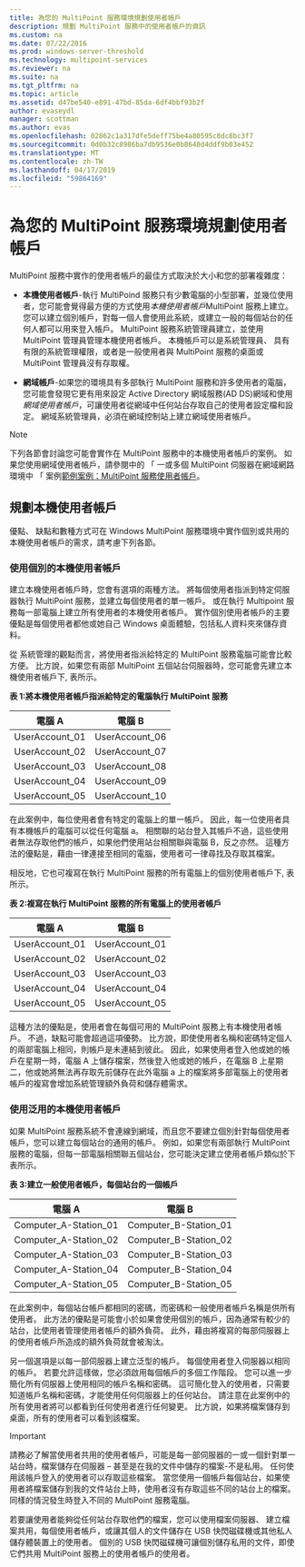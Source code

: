 ```yaml
---
title: 為您的 MultiPoint 服務環境規劃使用者帳戶
description: 規劃 MultiPoint 服務中的使用者帳戶的資訊
ms.custom: na
ms.date: 07/22/2016
ms.prod: windows-server-threshold
ms.technology: multipoint-services
ms.reviewer: na
ms.suite: na
ms.tgt_pltfrm: na
ms.topic: article
ms.assetid: d47be540-e891-47bd-85da-6df4bbf93b2f
author: evaseydl
manager: scottman
ms.author: evas
ms.openlocfilehash: 02862c1a317dfe5deff75be4a80595c8dc8bc3f7
ms.sourcegitcommit: 0d0b32c8986ba7db9536e0b8648d4ddf9b03e452
ms.translationtype: MT
ms.contentlocale: zh-TW
ms.lasthandoff: 04/17/2019
ms.locfileid: "59864169"
---
```

# <a name="plan-user-accounts-for-your-multipoint-services-environment"></a>為您的 MultiPoint 服務環境規劃使用者帳戶
MultiPoint 服務中實作的使用者帳戶的最佳方式取決於大小和您的部署複雜度：  
  
-   **本機使用者帳戶**-執行 MultiPoind 服務只有少數電腦的小型部署，並幾位使用者，您可能會覺得最方便的方式使用*本機使用者帳戶*MultiPoint 服務上建立。 您可以建立個別帳戶，對每一個人會使用此系統，或建立一般的每個站台的任何人都可以用來登入帳戶。 MultiPoint 服務系統管理員建立，並使用 MultiPoint 管理員管理本機使用者帳戶。 本機帳戶可以是系統管理員、 具有有限的系統管理權限，或者是一般使用者與 MultiPoint 服務的桌面或 MultiPoint 管理員沒有存取權。  
  
-   **網域帳戶**-如果您的環境具有多部執行 MultiPoint 服務和許多使用者的電腦，您可能會發現它更有用來設定 Active Directory 網域服務\(AD DS\)網域和使用*網域使用者帳戶*，可讓使用者從網域中任何站台存取自己的使用者設定檔和設定。 網域系統管理員，必須在網域控制站上建立網域使用者帳戶。  
  
> [!NOTE]  
> 下列各節會討論您可能會實作在 MultiPoint 服務中的本機使用者帳戶的案例。 如果您使用網域使用者帳戶，請參閱中的 「 一或多個 MultiPoint 伺服器在網域網路環境中 「 案例[範例案例：MultiPoint 服務使用者帳戶](Example-scenarios--MultiPoint-Services-user-accounts.md)。  
  
## <a name="planning-local-user-accounts"></a>規劃本機使用者帳戶  
優點、 缺點和數種方式可在 Windows MultiPoint 服務環境中實作個別或共用的本機使用者帳戶的需求，請考慮下列各節。  
  
### <a name="use-individual-local-user-accounts"></a>使用個別的本機使用者帳戶  
建立本機使用者帳戶時，您會有選項的兩種方法。  將每個使用者指派到特定伺服器執行 MultiPoint 服務，並建立每個使用者的單一帳戶。 或在執行 Multipoint 服務每一部電腦上建立所有使用者的本機使用者帳戶。 實作個別使用者帳戶的主要優點是每個使用者都他或她自己 Windows 桌面體驗，包括私人資料夾來儲存資料。 
  
從 系統管理的觀點而言，將使用者指派給特定的 MultiPoint 服務電腦可能會比較方便。 比方說，如果您有兩部 MultiPoint 五個站台伺服器時，您可能會先建立本機使用者帳戶下, 表所示。  
  
**表 1:將本機使用者帳戶指派給特定的電腦執行 MultiPoint 服務**  
  
|電腦 A|電腦 B|  
|--------------|--------------|  
|UserAccount_01|UserAccount_06|  
|UserAccount_02|UserAccount_07|  
|UserAccount_03|UserAccount_08|  
|UserAccount_04|UserAccount_09|  
|UserAccount_05|UserAccount_10|  
  
在此案例中，每位使用者會有特定的電腦上的單一帳戶。 因此，每一位使用者具有本機帳戶的電腦可以從任何電腦 a。 相關聯的站台登入其帳戶不過，這些使用者無法存取他們的帳戶，如果他們使用站台相關聯與電腦 B，反之亦然。 這種方法的優點是，藉由一律連接至相同的電腦，使用者可一律尋找及存取其檔案。  
  
相反地，它也可複寫在執行 MultiPoint 服務的所有電腦上的個別使用者帳戶下, 表所示。  
  
**表 2:複寫在執行 MultiPoint 服務的所有電腦上的使用者帳戶**  
  
|電腦 A|電腦 B|  
|--------------|--------------|  
|UserAccount_01|UserAccount_01|  
|UserAccount_02|UserAccount_02|  
|UserAccount_03|UserAccount_03|  
|UserAccount_04|UserAccount_04|  
|UserAccount_05|UserAccount_05|  
  
這種方法的優點是，使用者會在每個可用的 MultiPoint 服務上有本機使用者帳戶。 不過，缺點可能會超過這項優勢。 比方說，即使使用者名稱和密碼特定個人的兩部電腦上相同，則帳戶是未連結到彼此。 因此，如果使用者登入他或她的帳戶在星期一時，電腦 A 上儲存檔案，然後登入他或她的帳戶，在電腦 B 上星期二，他或她將無法再存取先前儲存在此外電腦 a 上的檔案將多部電腦上的使用者帳戶的複寫會增加系統管理額外負荷和儲存體需求。  
  
### <a name="use-generic-local-user-accounts"></a>使用泛用的本機使用者帳戶  
如果 MultiPoint 服務系統不會連線到網域，而且您不要建立個別針對每個使用者帳戶，您可以建立每個站台的通用的帳戶。 例如，如果您有兩部執行 MultiPoint 服務的電腦，但每一部電腦相關聯五個站台，您可能決定建立使用者帳戶類似於下表所示。  
  
**表 3:建立一般使用者帳戶，每個站台的一個帳戶**  
  
|電腦 A|電腦 B|  
|--------------|--------------|  
|Computer_A-Station_01|Computer_B-Station_01|  
|Computer_A-Station_02|Computer_B-Station_02|  
|Computer_A-Station_03|Computer_B-Station_03|  
|Computer_A-Station_04|Computer_B-Station_04|  
|Computer_A-Station_05|Computer_B-Station_05|  
  
在此案例中，每個站台帳戶都相同的密碼，而密碼和一般使用者帳戶名稱是供所有使用者。 此方法的優點是可能會小於如果會使用個別的帳戶，因為通常有較少的站台，比使用者管理使用者帳戶的額外負荷。 此外，藉由將複寫的每部伺服器上的使用者帳戶所造成的額外負荷就會被淘汰。  
  
另一個選項是以每一部伺服器上建立泛型的帳戶。 每個使用者登入伺服器以相同的帳戶。 若要允許這樣做，您必須啟用每個帳戶的多個工作階段。 您可以進一步簡化所有伺服器上使用相同的帳戶名稱和密碼。 這可簡化登入的使用者，只需要知道帳戶名稱和密碼，才能使用任何伺服器上的任何站台。 請注意在此案例中的所有使用者將可以都看到任何使用者進行任何變更。 比方說，如果將檔案儲存到桌面，所有的使用者可以看到該檔案。  
  
> [!IMPORTANT]  
> 請務必了解當使用者共用的使用者帳戶，可能是每一部伺服器的一或一個針對單一站台時，檔案儲存在伺服器 – 甚至是在我的文件中儲存的檔案-不是私用。 任何使用該帳戶登入的使用者可以存取這些檔案。 當您使用一個帳戶每個站台，如果使用者將檔案儲存到我的文件站台上時，使用者沒有存取這些不同的站台上的檔案。 同樣的情況發生時登入不同的 MultiPoint 服務電腦。  
  
若要讓使用者能夠從任何站台存取他們的檔案，您可以使用檔案伺服器、 建立檔案共用，每個使用者帳戶，或讓其個人的文件儲存在 USB 快閃磁碟機或其他私人儲存體裝置上的使用者。 個別的 USB 快閃磁碟機可讓個別儲存私用的文件，即使它們共用 MultiPoint 服務上的使用者帳戶的使用者。